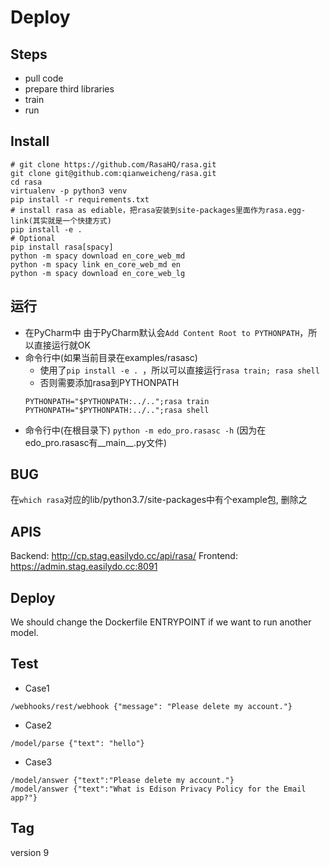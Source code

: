 # Deploy
## Steps
- pull code
- prepare third libraries
- train
- run
## Install
```
# git clone https://github.com/RasaHQ/rasa.git  
git clone git@github.com:qianweicheng/rasa.git
cd rasa
virtualenv -p python3 venv
pip install -r requirements.txt
# install rasa as ediable，把rasa安装到site-packages里面作为rasa.egg-link(其实就是一个快捷方式)
pip install -e .
# Optional
pip install rasa[spacy]  
python -m spacy download en_core_web_md  
python -m spacy link en_core_web_md en  
python -m spacy download en_core_web_lg
```
## 运行
- 在PyCharm中
    由于PyCharm默认会`Add Content Root to PYTHONPATH`，所以直接运行就OK
- 命令行中(如果当前目录在examples/rasasc)
    - 使用了`pip install -e . `，所以可以直接运行`rasa train; rasa shell`
    - 否则需要添加rasa到PYTHONPATH
    ```
    PYTHONPATH="$PYTHONPATH:../..";rasa train
    PYTHONPATH="$PYTHONPATH:../..";rasa shell
    ```
- 命令行中(在根目录下)
    `python -m edo_pro.rasasc -h` (因为在edo_pro.rasasc有__main__.py文件)
## BUG 
在`which rasa`对应的lib/python3.7/site-packages中有个example包, 删除之
## APIS
Backend: http://cp.stag.easilydo.cc/api/rasa/
Frontend: https://admin.stag.easilydo.cc:8091
## Deploy 
We should change the Dockerfile ENTRYPOINT if we want to run another model.
## Test
- Case1
```
/webhooks/rest/webhook {"message": "Please delete my account."}
```
- Case2
```
/model/parse {"text": "hello"}
```
- Case3
```
/model/answer {"text":"Please delete my account."} 
/model/answer {"text":"What is Edison Privacy Policy for the Email app?"}
```
## Tag
version 9